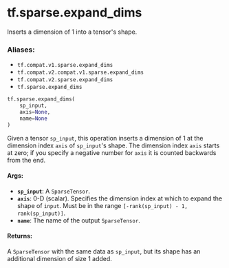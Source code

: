 <div itemscope itemtype="http://developers.google.com/ReferenceObject">
<meta itemprop="name" content="tf.sparse.expand_dims" />
<meta itemprop="path" content="Stable" />
</div>

# tf.sparse.expand_dims

Inserts a dimension of 1 into a tensor's shape.

### Aliases:

* `tf.compat.v1.sparse.expand_dims`
* `tf.compat.v2.compat.v1.sparse.expand_dims`
* `tf.compat.v2.sparse.expand_dims`
* `tf.sparse.expand_dims`

``` python
tf.sparse.expand_dims(
    sp_input,
    axis=None,
    name=None
)
```

<!-- Placeholder for "Used in" -->

Given a tensor `sp_input`, this operation inserts a dimension of 1 at the
dimension index `axis` of `sp_input`'s shape. The dimension index `axis`
starts at zero; if you specify a negative number for `axis` it is counted
backwards from the end.

#### Args:


* <b>`sp_input`</b>: A `SparseTensor`.
* <b>`axis`</b>: 0-D (scalar). Specifies the dimension index at which to expand the
  shape of `input`. Must be in the range `[-rank(sp_input) - 1,
  rank(sp_input)]`.
* <b>`name`</b>: The name of the output `SparseTensor`.


#### Returns:

A `SparseTensor` with the same data as `sp_input`, but its shape has an
additional dimension of size 1 added.
